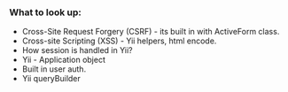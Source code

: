 ### What to look up:

- Cross-Site Request Forgery (CSRF) - its built in  with ActiveForm class.
- Cross-site Scripting (XSS) - Yii helpers, html encode.
- How session is handled in Yii?
- Yii - Application object
- Built in user auth.
- Yii queryBuilder